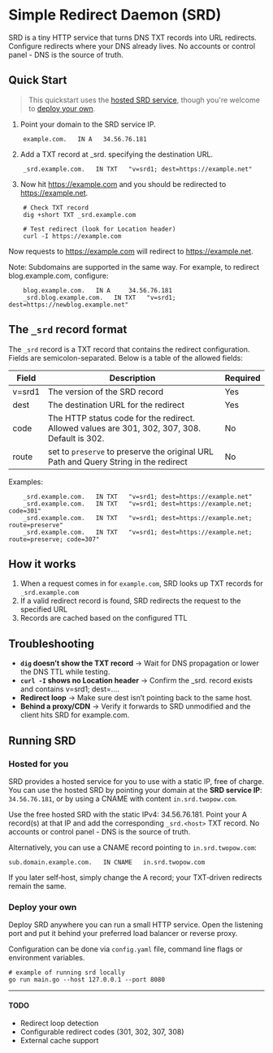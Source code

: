 # Simple Redirect Daemon (SRD)

SRD is a tiny HTTP service that turns DNS TXT records into URL redirects. Configure redirects where your DNS already lives. No accounts or control panel - DNS is the source of truth.

## Quick Start

> This quickstart uses the [hosted SRD service](#hosted-for-you), though you're welcome to [deploy your own](#deploy-your-own).

1. Point your domain to the SRD service IP.

```
    example.com.   IN A   34.56.76.181
```

2. Add a TXT record at _srd.<host> specifying the destination URL.

```
    _srd.example.com.   IN TXT   "v=srd1; dest=https://example.net"
```

3. Now hit https://example.com and you should be redirected to https://example.net.

```
    # Check TXT record
    dig +short TXT _srd.example.com

    # Test redirect (look for Location header)
    curl -I https://example.com
```

Now requests to https://example.com will redirect to https://example.net.

Note: Subdomains are supported in the same way. For example, to redirect blog.example.com, configure:

```
    blog.example.com.   IN A     34.56.76.181
    _srd.blog.example.com.   IN TXT   "v=srd1; dest=https://newblog.example.net"
```

## The `_srd` record format

The `_srd` record is a TXT record that contains the redirect configuration. Fields are semicolon-separated. Below is a table of the allowed fields:

| Field | Description | Required |
|-------|-------------|----------|
| v=srd1 | The version of the SRD record | Yes |
| dest | The destination URL for the redirect | Yes |
| code | The HTTP status code for the redirect. Allowed values are 301, 302, 307, 308. Default is 302. | No |
| route | set to `preserve` to preserve the original URL Path and Query String in the redirect | No |

Examples:

```
    _srd.example.com.   IN TXT   "v=srd1; dest=https://example.net"
    _srd.example.com.   IN TXT   "v=srd1; dest=https://example.net; code=301"
    _srd.example.com.   IN TXT   "v=srd1; dest=https://example.net; route=preserve"
    _srd.example.com.   IN TXT   "v=srd1; dest=https://example.net; route=preserve; code=307"
```

## How it works

1. When a request comes in for `example.com`, SRD looks up TXT records for `_srd.example.com`
2. If a valid redirect record is found, SRD redirects the request to the specified URL
3. Records are cached based on the configured TTL

## Troubleshooting

- **`dig` doesn’t show the TXT record** → Wait for DNS propagation or lower the DNS TTL while testing.
- **`curl -I` shows no Location header** → Confirm the _srd.<host> record exists and contains v=srd1; dest=....
- **Redirect loop** → Make sure dest isn’t pointing back to the same host.
- **Behind a proxy/CDN** → Verify it forwards to SRD unmodified and the client hits SRD for example.com.

## Running SRD

### Hosted for you

SRD provides a hosted service for you to use with a static IP, free of charge. You can use the hosted SRD by pointing your domain at the **SRD service IP**: `34.56.76.181`, or by using a CNAME with content `in.srd.twopow.com`.

Use the free hosted SRD with the static IPv4: 34.56.76.181. Point your A record(s) at that IP and add the corresponding `_srd.<host>` TXT record. No accounts or control panel - DNS is the source of truth.

Alternatively, you can use a CNAME record pointing to `in.srd.twopow.com`:

```
sub.domain.example.com.   IN CNAME   in.srd.twopow.com
```

If you later self‑host, simply change the A record; your TXT‑driven redirects remain the same.

### Deploy your own

Deploy SRD anywhere you can run a small HTTP service. Open the listening port and put it behind your preferred load balancer or reverse proxy.

Configuration can be done via `config.yaml` file, command line flags or environment variables.

```
# example of running srd locally
go run main.go --host 127.0.0.1 --port 8080
```


-----

#### TODO
- Redirect loop detection
- Configurable redirect codes (301, 302, 307, 308)
- External cache support
